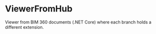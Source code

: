 # ViewerFromHub
Viewer from BIM 360 documents (.NET Core) where each branch holds a different extension.
